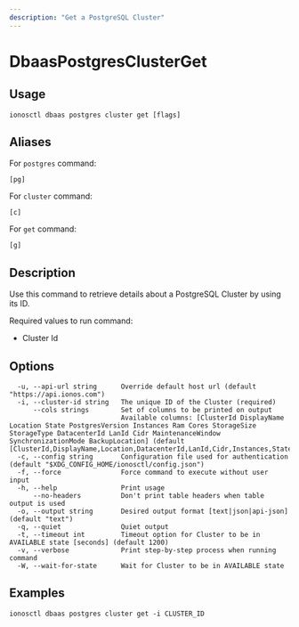 ```yaml
---
description: "Get a PostgreSQL Cluster"
---
```


# DbaasPostgresClusterGet

## Usage

```text
ionosctl dbaas postgres cluster get [flags]
```

## Aliases

For `postgres` command:

```text
[pg]
```

For `cluster` command:

```text
[c]
```

For `get` command:

```text
[g]
```

## Description

Use this command to retrieve details about a PostgreSQL Cluster by using its ID.

Required values to run command:

* Cluster Id

## Options

```text
  -u, --api-url string      Override default host url (default "https://api.ionos.com")
  -i, --cluster-id string   The unique ID of the Cluster (required)
      --cols strings        Set of columns to be printed on output 
                            Available columns: [ClusterId DisplayName Location State PostgresVersion Instances Ram Cores StorageSize StorageType DatacenterId LanId Cidr MaintenanceWindow SynchronizationMode BackupLocation] (default [ClusterId,DisplayName,Location,DatacenterId,LanId,Cidr,Instances,State])
  -c, --config string       Configuration file used for authentication (default "$XDG_CONFIG_HOME/ionosctl/config.json")
  -f, --force               Force command to execute without user input
  -h, --help                Print usage
      --no-headers          Don't print table headers when table output is used
  -o, --output string       Desired output format [text|json|api-json] (default "text")
  -q, --quiet               Quiet output
  -t, --timeout int         Timeout option for Cluster to be in AVAILABLE state [seconds] (default 1200)
  -v, --verbose             Print step-by-step process when running command
  -W, --wait-for-state      Wait for Cluster to be in AVAILABLE state
```

## Examples

```text
ionosctl dbaas postgres cluster get -i CLUSTER_ID
```

